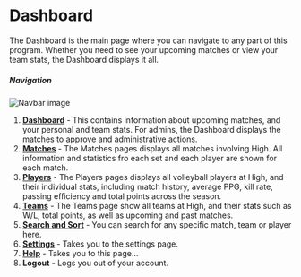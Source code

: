 # Dashboard

The Dashboard is the main page where you can navigate to any
part of this program. Whether you need to see your upcoming matches or view
your team stats, the Dashboard displays it all.

##### Navigation

![Navbar image](/help/navbar-image.jpg)

1. **[Dashboard](/app/help/dashboard)** - This contains information about
   upcoming matches, and your personal and team stats. For admins, the Dashboard
   displays the matches to approve and administrative actions.
2. **[Matches](/app/help/matches)** - The Matches pages displays all matches
   involving High. All information and statistics fro each set and each player
   are shown for each match.
3. **[Players](/app/help/players)** - The Players pages displays all volleyball
   players at High, and their individual stats, including match history, average
   PPG, kill rate, passing efficiency and total points across the season.
4. **[Teams](/app/help/teams)** - The Teams page show all teams at High, and
   their stats such as W/L, total points, as well as upcoming and past matches.
5. **[Search and Sort](/app/help/search-and-sort)** - You can search for any
   specific match, team or player here.
6. **[Settings](/app/help/settings)** - Takes you to the settings page.
7. **[Help](/app/help)** - Takes you to this page...
8. **Logout** - Logs you out of your account.

